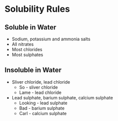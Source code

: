 # Solubility Rules

## Soluble in Water

- Sodium, potassium and ammonia salts
- All nitrates
- Most chlorides
- Most sulphates

## Insoluble in Water

- Sliver chloride, lead chloride
	- So - sliver chloride
	- Lame - lead chloride
- Lead sulphate, barium sulphate, calcium sulphate
	- Looking - lead sulphate
	- Bad - barium sulphate
	- Carl - calcium sulphate
